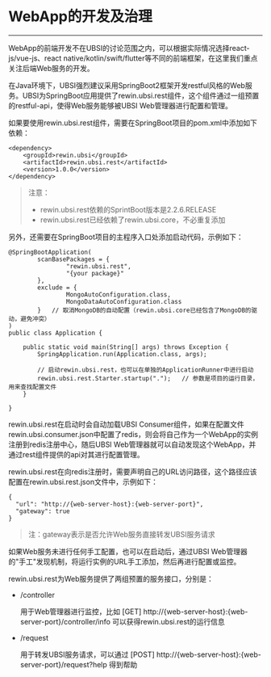 # WebApp的开发及治理

---

WebApp的前端开发不在UBSI的讨论范围之内，可以根据实际情况选择react-js/vue-js、react native/kotlin/swift/flutter等不同的前端框架，在这里我们重点关注后端Web服务的开发。



在Java环境下，UBSI强烈建议采用SpringBoot2框架开发restful风格的Web服务。UBSI为SpringBoot应用提供了rewin.ubsi.rest组件，这个组件通过一组预置的restful-api，使得Web服务能够被UBSI Web管理器进行配置和管理。



如果要使用rewin.ubsi.rest组件，需要在SpringBoot项目的pom.xml中添加如下依赖：

```
<dependency>
	<groupId>rewin.ubsi</groupId>
	<artifactId>rewin.ubsi.rest</artifactId>
	<version>1.0.0</version>
</dependency>
```

> 注意：
>
> * rewin.ubsi.rest依赖的SprintBoot版本是2.2.6.RELEASE
> * rewin.ubsi.rest已经依赖了rewin.ubsi.core，不必重复添加



另外，还需要在SpringBoot项目的主程序入口处添加启动代码，示例如下：

```
@SpringBootApplication(
		scanBasePackages = {
				"rewin.ubsi.rest", 
				"{your package}"
		},
		exclude = {
				MongoAutoConfiguration.class, 
				MongoDataAutoConfiguration.class
		}	// 取消MongoDB的自动配置（rewin.ubsi.core已经包含了MongoDB的驱动，避免冲突）
)
public class Application {

	public static void main(String[] args) throws Exception {
		SpringApplication.run(Application.class, args);

		// 启动rewin.ubsi.rest，也可以在单独的ApplicationRunner中进行启动
		rewin.ubsi.rest.Starter.startup(".");	// 参数是项目的运行目录，用来查找配置文件
	}

}
```



rewin.ubsi.rest在启动时会自动加载UBSI Consumer组件，如果在配置文件rewin.ubsi.consumer.json中配置了redis，则会将自己作为一个WebApp的实例注册到redis注册中心，随后UBSI Web管理器就可以自动发现这个WebApp，并通过rest组件提供的api对其进行配置管理。



rewin.ubsi.rest在向redis注册时，需要声明自己的URL访问路径，这个路径应该配置在rewin.ubsi.rest.json文件中，示例如下：

```
{
  "url": "http://{web-server-host}:{web-server-port}",
  "gateway": true
}
```

> 注：gateway表示是否允许Web服务直接转发UBSI服务请求



如果Web服务未进行任何手工配置，也可以在启动后，通过UBSI Web管理器的"手工"发现机制，将运行实例的URL手工添加，然后再进行配置或监控。



rewin.ubsi.rest为Web服务提供了两组预置的服务接口，分别是：

* /controller

  用于Web管理器进行监控，比如 [GET] http://{web-server-host}:{web-server-port}/controller/info 可以获得rewin.ubsi.rest的运行信息

* /request

  用于转发UBSI服务请求，可以通过 [POST] http://{web-server-host}:{web-server-port}/request?help 得到帮助

